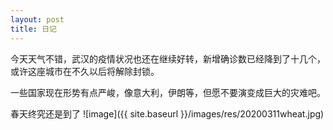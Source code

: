 ```yaml
---
layout: post
title: 日记
---
```


今天天气不错，武汉的疫情状况也还在继续好转，新增确诊数已经降到了十几个，或许这座城市在不久以后将解除封锁。

一些国家现在形势有点严峻，像意大利，伊朗等，但愿不要演变成巨大的灾难吧。


春天终究还是到了
![image]({{ site.baseurl }}/images/res/20200311wheat.jpg)

